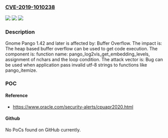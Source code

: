 ### [CVE-2019-1010238](https://cve.mitre.org/cgi-bin/cvename.cgi?name=CVE-2019-1010238)
![](https://img.shields.io/static/v1?label=Product&message=Pango&color=blue)
![](https://img.shields.io/static/v1?label=Version&message=1.42%20and%20later%20&color=brightgreen)
![](https://img.shields.io/static/v1?label=Vulnerability&message=Buffer%20Overflow&color=brightgreen)

### Description

Gnome Pango 1.42 and later is affected by: Buffer Overflow. The impact is: The heap based buffer overflow can be used to get code execution. The component is: function name: pango_log2vis_get_embedding_levels, assignment of nchars and the loop condition. The attack vector is: Bug can be used when application pass invalid utf-8 strings to functions like pango_itemize.

### POC

#### Reference
- https://www.oracle.com/security-alerts/cpuapr2020.html

#### Github
No PoCs found on GitHub currently.

